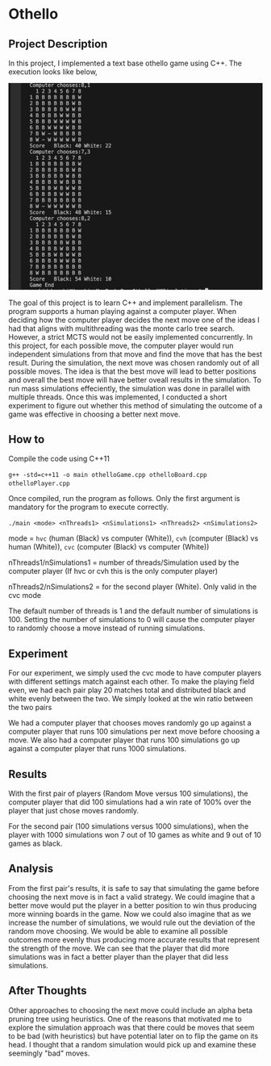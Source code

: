 # Othello

## Project Description

In this project, I implemented a text base othello game using C++. The execution looks like below,

![Image showing execution in terminal](img/sample.png)

The goal of this project is to learn C++ and implement parallelism. The program supports a human playing against a computer player. When deciding how the computer player decides the next move one of the ideas I had that aligns with multithreading was the monte carlo tree search. However, a strict MCTS would not be easily implemented concurrently. In this project, for each possible move, the computer player would run independent simulations from that move and find the move that has the best result. During the simulation, the next move was chosen randomly out of all possible moves. The idea is that the best move will lead to better positions and overall the best move will have better oveall results in the simulation. To run mass simulations effeciently, the simulation was done in parallel with multiple threads. Once this was implemented, I conducted a short experiment to figure out whether this method of simulating the outcome of a game was effective in choosing a better next move.

## How to

Compile the code using C++11

`g++ -std=c++11 -o main othelloGame.cpp othelloBoard.cpp othelloPlayer.cpp`

Once compiled, run the program as follows. Only the first argument is mandatory for the program to execute correctly.

`./main <mode> <nThreads1> <nSimulations1> <nThreads2> <nSimulations2>`

mode = `hvc` (human (Black) vs computer (White)), `cvh` (computer (Black) vs human (White)), `cvc` (computer (Black) vs computer (White))

nThreads1/nSimulations1 = number of threads/Simulation used by the computer player (If hvc or cvh this is the only computer player)

nThreads2/nSimulations2 = for the second player (White). Only valid in the cvc mode

The default number of threads is 1 and the default number of simulations is 100. Setting the number of simulations to 0 will cause the computer player to randomly choose a move instead of running simulations.

## Experiment

For our experiment, we simply used the cvc mode to have computer players with different settings match against each other. To make the playing field even, we had each pair play 20 matches total and distributed black and white evenly between the two. We simply looked at the win ratio between the two pairs

We had a computer player that chooses moves randomly go up against a computer player that runs 100 simulations per next move before choosing a move. We also had a computer player that runs 100 simulations go up against a computer player that runs 1000 simulations.

## Results

With the first pair of players (Random Move versus 100 simulations), the computer player that did 100 simulations had a win rate of 100% over the player that just chose moves randomly.

For the second pair (100 simulations versus 1000 simulations), when the player with 1000 simulations won 7 out of 10 games as white
and 9 out of 10 games as black.

## Analysis

From the first pair's results, it is safe to say that simulating the game before choosing the next move is in fact a valid strategy. We could imagine that a better move would put the player in a better position to win thus producing more winning boards in the game. Now we could also imagine that as we increase the number of simulations, we would rule out the deviation of the random move choosing. We would be able to examine all possible outcomes more evenly thus producing more accurate results that represent the strength of the move. We can see that the player that did more simulations was in fact a better player than the player that did less simulations.

## After Thoughts

Other approaches to choosing the next move could include an alpha beta pruning tree using heuristics. One of the reasons that motivated me to explore the simulation approach was that there could be moves that seem to be bad (with heuristics) but have potential later on to flip the game on its head. I thought that a random simulation would pick up and examine these seemingly "bad" moves.
